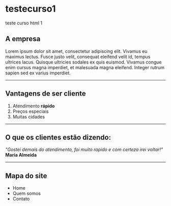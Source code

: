 # testecurso1
teste curso html 1
<!DOCTYPE html>
<head>
    <title> teste</title>
    <meta charset="utf-8">
</head>
<body>
<h2>A empresa</h2>
<p>Lorem ipsum dolor sit amet, consectetur adipiscing elit. Vivamus eu maximus lectus. Fusce justo velit, consequat eleifend velit id, tempus ultrices lacus. Quisque ultricies sodales ex quis euismod. Vivamus congue enim cursus magna imperdiet, et malesuada magna eleifend. Integer rutrum sapien sed ex varius imperdiet.</p>
<hr>
<h2>Vantagens de ser cliente</h2>
<ol>
    <li>Atendimento <strong>rápido</strong></li>
    <li>Preços especiais</li>
    <li>Muitas cidades</li>
    </ol>
<hr>
<h2>O que os clientes estão dizendo:</h2>
<em>"Gostei demais do atendimento, foi muito rapido e com certeza irei voltar!"</em>
<br><strong> Maria Almeida</strong>
<hr>
<h2>Mapa do site</h2>
<ul>
    <li>Home</li>
    <li>Quem somos</li>
    <li>Contato</li>
</ul>
</ol>
</body>
